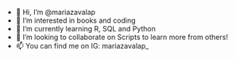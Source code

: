 - 👋 Hi, I’m @mariazavalap
- 👀 I’m interested in books and coding
- 🌱 I’m currently learning R, SQL and Python
- 💞️ I’m looking to collaborate on Scripts to learn more from others!
- 📫 You can find me on IG: mariazavalap_

<!---
mariazavalap/mariazavalap is a ✨ special ✨ repository because its `README.md` (this file) appears on your GitHub profile.
You can click the Preview link to take a look at your changes.
--->
